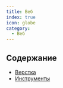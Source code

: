 ```yaml
---
title: Веб
index: true
icon: globe
category:
  - Веб
---
```


## Содержание

- [Верстка](layouts/)
- [Инструменты](toolkit/)
